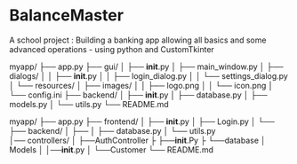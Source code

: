 # BalanceMaster
A school project : Building a banking app allowing all basics and some advanced operations - using python and CustomTkinter

myapp/
├── app.py
├── gui/
│   ├── __init__.py
│   ├── main_window.py
│   ├── dialogs/
│   │   ├── __init__.py
│   │   ├── login_dialog.py
│   │   └── settings_dialog.py
│   └── resources/
│       ├── images/
│       │   ├── logo.png
│       │   └── icon.png
│       └── config.ini
├── backend/
│   ├── __init__.py
│   ├── database.py
│   ├── models.py
│   └── utils.py
└── README.md


myapp/
├── app.py
├── frontend/
│   ├── __init__.py
│   ├── Login.py
│   └── 
├── backend/
│   ├── 
│   ├── database.py
│   └── utils.py        
│── controllers/
│   ├──AuthController
├   ├──__init__.Py
├   └──database
│   Models
│   │──__init__.py
│   └──Customer
└── README.md